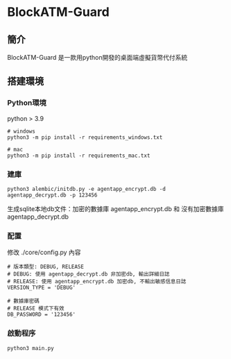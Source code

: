 # BlockATM-Guard

## 簡介

BlockATM-Guard 是一款用python開發的桌面端虛擬貨幣代付系統

## 搭建環境

### Python環境

python > 3.9

```
# windows
python3 -m pip install -r requirements_windows.txt
```

```
# mac
python3 -m pip install -r requirements_mac.txt
```

### 建庫

```
python3 alembic/initdb.py -e agentapp_encrypt.db -d agentapp_decrypt.db -p 123456
```

生成sqlite本地db文件：加密的數據庫 agentapp_encrypt.db 和 沒有加密數據庫 agentapp_decrypt.db 

### 配置

修改 ./core/config.py 內容

```
# 版本類型: DEBUG, RELEASE
# DEBUG: 使用 agentapp_decrypt.db 非加密db, 輸出詳細日誌
# RELEASE: 使用 agentapp_encrypt.db 加密db, 不輸出敏感信息日誌
VERSION_TYPE = 'DEBUG'

# 數據庫密碼
# RELEASE 模式下有效
DB_PASSWORD = '123456'
```

### 啟動程序

```
python3 main.py
```




